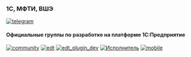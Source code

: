 ### 1С, МФТИ, ВШЭ

[![telegram][0]](https://demist.t.me)

#### Официальные группы по разработке на платформе 1С:Предприятие
[![community][4]](https://t.me/e1c_community)
[![edt][5]](https://t.me/e1c_edt)
[![edt_plugin_dev][6]](https://t.me/e1c_edt_plugindev)
[![Исполнитель][7]](https://t.me/e1c_executor)
[![mobile][8]](https://t.me/e1c_mobile)

[0]:https://img.shields.io/badge/telegram-%40demist-green
[1]:https://img.shields.io/badge/рабочая-stan@1c.ru-yellow
[4]:https://img.shields.io/badge/community-@e1c_community-yellow
[5]:https://img.shields.io/badge/1C:EDT-@e1c_edt-yellow
[6]:https://img.shields.io/badge/1C:EDT_plugindev-@e1c_edt_plugindev-yellow
[7]:https://img.shields.io/badge/1С:Исполнитель-@e1c_executor-yellow
[8]:https://img.shields.io/badge/Mobile-@e1c_mobile-yellow
